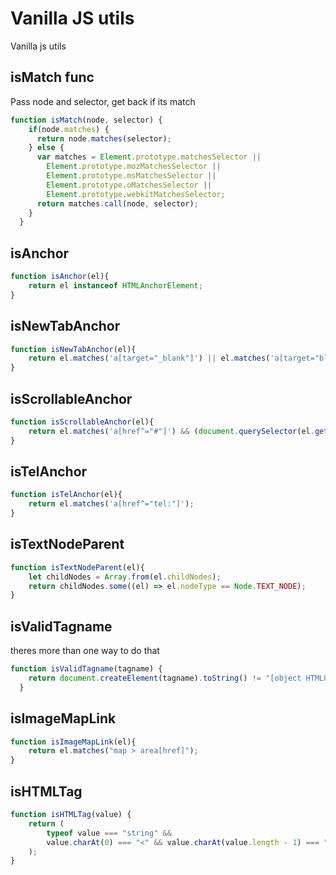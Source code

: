 # Vanilla JS utils
Vanilla js utils

## isMatch func
Pass node and selector, get back if its match
```js
function isMatch(node, selector) {
    if(node.matches) { 
      return node.matches(selector);
    } else { 
      var matches = Element.prototype.matchesSelector || 
        Element.prototype.mozMatchesSelector ||
        Element.prototype.msMatchesSelector || 
        Element.prototype.oMatchesSelector || 
        Element.prototype.webkitMatchesSelector;
      return matches.call(node, selector);
    }
  }
```

## isAnchor
```js
function isAnchor(el){
    return el instanceof HTMLAnchorElement;
}
```

## isNewTabAnchor
```js
function isNewTabAnchor(el){
    return el.matches('a[target="_blank"]') || el.matches('a[target="blank"]');
}
```

## isScrollableAnchor
```js
function isScrollableAnchor(el){
    return el.matches('a[href^="#"]') && (document.querySelector(el.getAttribute("href")) !== null);
}
```

## isTelAnchor
```js
function isTelAnchor(el){
    return el.matches('a[href^="tel:"]');
}
```

## isTextNodeParent
```js
function isTextNodeParent(el){
    let childNodes = Array.from(el.childNodes);
    return childNodes.some((el) => el.nodeType == Node.TEXT_NODE);
}
```

## isValidTagname
theres more than one way to do that
```js
function isValidTagname(tagname) {
    return document.createElement(tagname).toString() != "[object HTMLUnknownElement]";
  }
```

## isImageMapLink
```js
function isImageMapLink(el){
    return el.matches("map > area[href]");
}
```

## isHTMLTag
```js
function isHTMLTag(value) {
    return (
        typeof value === "string" &&
        value.charAt(0) === "<" && value.charAt(value.length - 1) === ">"
    );
}
```